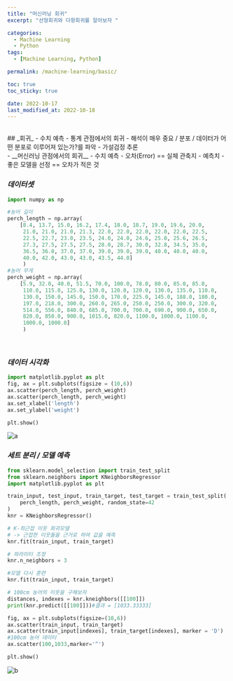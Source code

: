 ```yaml
---
title: "머신러닝 회귀"
excerpt: "선형회귀와 다항회귀를 알아보자 "

categories:
  - Machine Learning
  - Python
tags:
  - [Machine Learning, Python]

permalink: /machine-learning/basic/

toc: true
toc_sticky: true

date: 2022-10-17
last_modified_at: 2022-10-18
---
```

<br/>
## _회귀_
- 수치 예측
- 통계 관점에서의 회귀
    - 해석이 매우 중요 / 분포 / 데이터가 어떤 분포로 이루어져 있는가?를 파악
- 가설검정 추론
<br/>
- __머신러닝 관점에서의 회귀__
    - 수치 예측
    - 오차(Error) == 실체 관축지 - 예측치
    - 좋은 모델을 선정 == 오차가 적은 것
<br/>

### _데이터셋_

```python
import numpy as np

#농어 길이
perch_length = np.array(
    [8.4, 13.7, 15.0, 16.2, 17.4, 18.0, 18.7, 19.0, 19.6, 20.0, 
     21.0, 21.0, 21.0, 21.3, 22.0, 22.0, 22.0, 22.0, 22.0, 22.5, 
     22.5, 22.7, 23.0, 23.5, 24.0, 24.0, 24.6, 25.0, 25.6, 26.5, 
     27.3, 27.5, 27.5, 27.5, 28.0, 28.7, 30.0, 32.8, 34.5, 35.0, 
     36.5, 36.0, 37.0, 37.0, 39.0, 39.0, 39.0, 40.0, 40.0, 40.0, 
     40.0, 42.0, 43.0, 43.0, 43.5, 44.0]
     )
#농어 무게
perch_weight = np.array(
    [5.9, 32.0, 40.0, 51.5, 70.0, 100.0, 78.0, 80.0, 85.0, 85.0, 
     110.0, 115.0, 125.0, 130.0, 120.0, 120.0, 130.0, 135.0, 110.0, 
     130.0, 150.0, 145.0, 150.0, 170.0, 225.0, 145.0, 188.0, 180.0, 
     197.0, 218.0, 300.0, 260.0, 265.0, 250.0, 250.0, 300.0, 320.0, 
     514.0, 556.0, 840.0, 685.0, 700.0, 700.0, 690.0, 900.0, 650.0, 
     820.0, 850.0, 900.0, 1015.0, 820.0, 1100.0, 1000.0, 1100.0, 
     1000.0, 1000.0]
     )
```
<br/>

### _데이터 시각화_

```python
import matplotlib.pyplot as plt
fig, ax = plt.subplots(figsize = (10,6))
ax.scatter(perch_length, perch_weight)
ax.scatter(perch_length, perch_weight)
ax.set_xlabel('length')
ax.set_ylabel('weight')

plt.show()
```
![a](/assets/images/posts_img/machine-learning-first/fish_3.png)
<br/>

### _세트 분리 / 모델 예측_

```python
from sklearn.model_selection import train_test_split
from sklearn.neighbors import KNeighborsRegressor
import matplotlib.pyplot as plt

train_input, test_input, train_target, test_target = train_test_split(
    perch_length, perch_weight, random_state=42
)
knr = KNeighborsRegressor()

# K-최근접 이웃 회귀모델
# -> 근접한 이웃들을 근거로 하여 값을 예측
knr.fit(train_input, train_target)

# 파라미터 조정
knr.n_neighbors = 3

#모델 다시 훈련
knr.fit(train_input, train_target)

# 100cm 농어의 이웃을 구해보자
distances, indexes = knr.kneighbors([[100]])
print(knr.predict([[100]]))#결과 = [1033.33333]

fig, ax = plt.subplots(figsize=(10,6))
ax.scatter(train_input, train_target)
ax.scatter(train_input[indexes], train_target[indexes], marker = 'D')
#100cm 농어 데이터
ax.scatter(100,1033,marker='^')

plt.show()
```
![b](/assets/images/posts_img/machine-learning-first/fish_4.png)
<br/>
